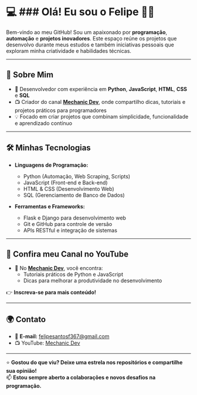 # 💻 ### Olá! Eu sou o Felipe 👋🏾 

Bem-vindo ao meu GitHub! Sou um apaixonado por **programação**, **automação** e **projetos inovadores**. Este espaço reúne os projetos que desenvolvo durante meus estudos e também iniciativas pessoais que exploram minha criatividade e habilidades técnicas.

---

## 🌟 **Sobre Mim**

- 🚀 Desenvolvedor com experiência em **Python**, **JavaScript**, **HTML**, **CSS** e **SQL**  
- 📺 Criador do canal **[Mechanic Dev](https://www.youtube.com/@Mechanic_Dev)**, onde compartilho dicas, tutoriais e projetos práticos para programadores  
- 💡 Focado em criar projetos que combinam simplicidade, funcionalidade e aprendizado contínuo  

---

## 🛠️ **Minhas Tecnologias**

- **Linguagens de Programação:**  
  - Python (Automação, Web Scraping, Scripts)  
  - JavaScript (Front-end e Back-end)  
  - HTML & CSS (Desenvolvimento Web)  
  - SQL (Gerenciamento de Banco de Dados)  

- **Ferramentas e Frameworks:**  
  - Flask e Django para desenvolvimento web  
  - Git e GitHub para controle de versão  
  - APIs RESTful e integração de sistemas  

---

## 🎥 **Confira meu Canal no YouTube**

- 🌟 No **[Mechanic Dev](https://www.youtube.com/@Mechanic_Dev)**, você encontra:
  - Tutoriais práticos de Python e JavaScript  
  - Dicas para melhorar a produtividade no desenvolvimento   

👉 **Inscreva-se para mais conteúdo!**

---

## 🌍 **Contato**

- 📧 **E-mail:** [felipesantosf367@gmail.com
](mailto:felipesantosf367@gmail.com)
- 📺 YouTube: [Mechanic Dev](https://www.youtube.com/@Mechanic_Dev)

---

⭐ **Gostou do que viu? Deixe uma estrela nos repositórios e compartilhe sua opinião!**  
📫 **Estou sempre aberto a colaborações e novos desafios na programação.**
